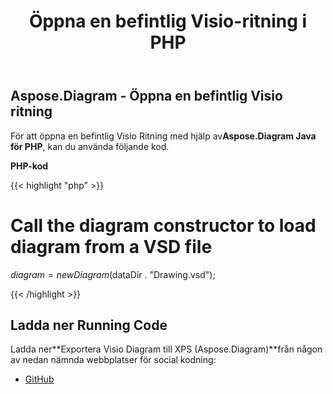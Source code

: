 ﻿---
title: Öppna en befintlig Visio-ritning i PHP
type: docs
weight: 90
url: /sv/java/open-an-existing-visio-drawing-in-php/
---
## **Aspose.Diagram - Öppna en befintlig Visio ritning**
 För att öppna en befintlig Visio Ritning med hjälp av**Aspose.Diagram Java för PHP**, kan du använda följande kod.

**PHP-kod**

{{< highlight "php" >}}

 # Call the diagram constructor to load diagram from a VSD file

$diagram = new Diagram($dataDir . "Drawing.vsd");

{{< /highlight >}}
## **Ladda ner Running Code**
 Ladda ner**Exportera Visio Diagram till XPS (Aspose.Diagram)**från någon av nedan nämnda webbplatser för social kodning:

- [GitHub](https://github.com/asposediagram/Aspose.Diagram-for-Java/blob/master/Plugins/Aspose_Diagram_Java_for_PHP/src/aspose/diagram/LoadingSavingandConverting/OpenanExistingVisioDrawing.php)
